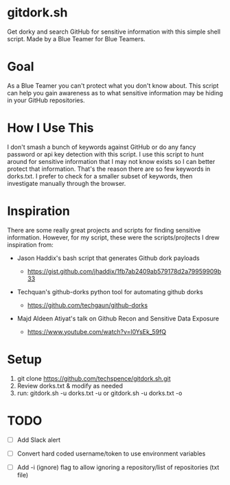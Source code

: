 # gitdork.sh
Get dorky and search GitHub for sensitive information with this simple shell script. Made by a Blue Teamer for Blue Teamers.

# Goal
As a Blue Teamer you can't protect what you don't know about. This script can help you gain awareness as to what sensitive information may be hiding in your GitHub repositories.

# How I Use This
I don't smash a bunch of keywords against GitHub or do any fancy password or api key detection with this script. I use this script to hunt around for sensitive information that I may not know exists so I can better protect that information. That's the reason there are so few keywords in dorks.txt. I prefer to check for a smaller subset of keywords, then investigate manually through the browser.

# Inspiration
There are some really great projects and scripts for finding sensitive information. However, for my script, these were the scripts/projtects I drew inspiration from:

- Jason Haddix's bash script that generates Github dork payloads
  - https://gist.github.com/jhaddix/1fb7ab2409ab579178d2a79959909b33

- Techquan's github-dorks python tool for automating github dorks
  - https://github.com/techgaun/github-dorks

- Majd Aldeen Atiyat's talk on Github Recon and Sensitive Data Exposure
  - https://www.youtube.com/watch?v=l0YsEk_59fQ

# Setup
1. git clone https://github.com/techspence/gitdork.sh.git
2. Review dorks.txt & modify as needed
3. run:  gitdork.sh -u dorks.txt -u <github user>  or  gitdork.sh -u dorks.txt -o <github org>

# TODO
- [ ] Add Slack alert
- [ ] Convert hard coded username/token to use environment variables
- [ ] Add -i (ignore) flag to allow ignoring a repository/list of repositories (txt file)

